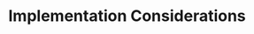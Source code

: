 [title]: # (Implementation Considerations)
[tags]: # (introduction)
[priority]: # (11)
[display]: # (none)
# Implementation Considerations

<!-- input provided by PS architecture/consulting team -->
